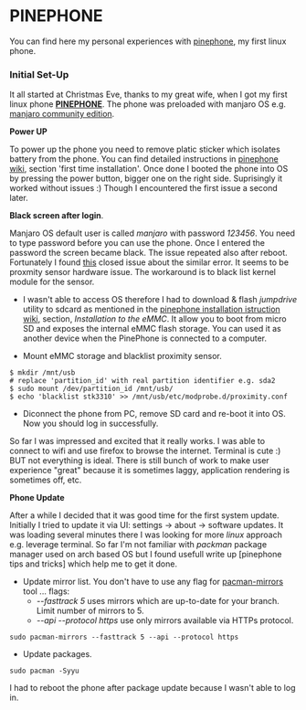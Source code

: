 # PINEPHONE
You can find here my personal experiences with [pinephone][1], my first linux phone.

### Initial Set-Up

It all started at Christmas Eve, thanks to my great wife, when I got my first linux phone [**PINEPHONE**][1]. The phone was preloaded with manjaro OS e.g. [manjaro community edition][2].

**Power UP**

To power up the phone you need to remove platic sticker which isolates battery from the phone. You can find detailed instructions in [pinephone wiki][3], section 'first time installation'. Once done I booted the phone into OS by pressing the power button, bigger one on the right side. Suprisingly it worked without issues :)
Though I encountered the first issue a second later.

**Black screen after login**.

Manjaro OS default user is called _manjaro_ with password _123456_. You need to type password before you can use the phone. Once I entered the password the screen became black. The issue repeated also after reboot. Fortunately I found [this][4] closed issue about the similar error. It seems to be proxmity sensor hardware issue. The workaround is to black list kernel module for the sensor.

- I wasn't able to access OS therefore I had to download & flash _jumpdrive_ utility to sdcard as mentioned in the [pinephone installation istruction wiki][5], section, _Installation to the eMMC_. It allow you to boot from micro SD and exposes the internal eMMC flash storage. You can used it as another device when the PinePhone is connected to a computer.

- Mount eMMC storage and blacklist proximity sensor.

```
$ mkdir /mnt/usb
# replace 'partition_id' with real partition identifier e.g. sda2
$ sudo mount /dev/partition_id /mnt/usb/
$ echo 'blacklist stk3310' >> /mnt/usb/etc/modprobe.d/proximity.conf
```

- Diconnect the phone from PC, remove SD card and re-boot it into OS. Now you should log in successfully.

So far I was impressed and excited that it really works. I was able to connect to wifi and use firefox to browse the internet. Terminal is cute :) BUT not everything is ideal. There is still bunch of work to make user experience "great" because it is sometimes laggy, application rendering is sometimes off, etc.

**Phone Update**

After a while I decided that it was good time for the first system update. Initially I tried to update it via UI: settings -> about -> software updates. It was loading several minutes there I was looking for more _linux_ approach e.g. leverage terminal. So far I'm not familiar with _packman_ package manager used on arch based OS but I found usefull write up [pinephone tips and tricks] which help me to get it done.

- Update mirror list. You don't have to use any flag for [pacman-mirrors][7] tool ... flags:
  - _--fasttrack 5_ uses mirrors which are up-to-date for your branch. Limit number of mirrors to 5.
  - _--api --protocol https_ use only mirrors available via HTTPs protocol.

```
sudo pacman-mirrors --fasttrack 5 --api --protocol https
```

- Update packages.

```
sudo pacman -Syyu
```

I had to reboot the phone after package update because I wasn't able to log in.

[1]: https://www.pine64.org/pinephone/
[2]: https://www.pine64.org/2020/08/31/pinephone-manjaro-community-edition/
[3]: https://wiki.pine64.org/wiki/PinePhone
[4]: https://gitlab.manjaro.org/manjaro-arm/issues/pinephone/phosh/-/issues/10
[5]: https://github.com/dreemurrs-embedded/Jumpdrive/releases
[5]: https://wiki.pine64.org/wiki/PinePhone_Installation_Instructions
[6]: https://forum.manjaro.org/t/pinephone-tips-and-tricks-experience-and-lessons-learned/39655
[7]: https://wiki.manjaro.org/index.php/Pacman-mirrors
